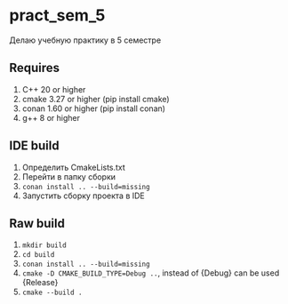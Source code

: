 # pract_sem_5
Делаю учебную практику в 5 семестре

## Requires
1. C++ 20 or higher
2. cmake 3.27 or higher (pip install cmake)
3. conan 1.60 or higher (pip install conan)
4. g++ 8 or higher


## IDE build
1. Определить CmakeLists.txt
2. Перейти в папку сборки
3. `conan install .. --build=missing`
4. Запустить сборку проекта в IDE

## Raw build
1. `mkdir build`
2. `cd build`
3. `conan install .. --build=missing`
4. `cmake -D CMAKE_BUILD_TYPE=Debug ..`, instead of {Debug} can be used {Release}
5. `cmake --build .`
